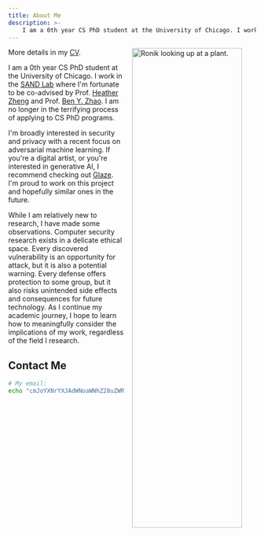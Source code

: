 ```yaml
---
title: About Me
description: >-
    I am a 0th year CS PhD student at the University of Chicago. I work in the SAND Lab where I'm fortunate to be co-advised by Prof. Heather Zheng and Prof. Ben Y. Zhao. I am no longer in the terrifying process of applying to CS PhD programs.
---
```


<style>
.profile-image-ronik {
    width: min(max(50%,14rem),100%)!important;
    margin: 1rem;
    margin-top: 0;
    margin-right: 0;
    float: right!important;
}
</style>

<img src="ronik.jpg" class="profile-image-ronik" alt="Ronik looking up at a plant."> 

More details in my [CV](/about/Ronik%20Bhaskar%20CV%20Redacted.pdf).

I am a 0th year CS PhD student at the University of Chicago. I work in the [SAND Lab](https://sandlab.cs.uchicago.edu/index.html) where I'm fortunate to be co-advised by Prof. [Heather Zheng](http://people.cs.uchicago.edu/~htzheng/) and Prof. [Ben Y. Zhao](http://people.cs.uchicago.edu/~ravenben/). I am no longer in the terrifying process of applying to CS PhD programs.

I'm broadly interested in security and privacy with a recent focus on adversarial machine learning. If you're a digital artist, or you're interested in generative AI, I recommend checking out [Glaze](https://glaze.cs.uchicago.edu). I'm proud to work on this project and hopefully similar ones in the future.

While I am relatively new to research, I have made some observations. Computer security research exists in a delicate ethical space. Every discovered vulnerability is an opportunity for attack, but it is also a potential warning. Every defense offers protection to some group, but it also risks unintended side effects and consequences for future technology. As I continue my academic journey, I hope to learn how to meaningfully consider the implications of my work, regardless of the field I research.

## Contact Me
```bash
# My email:
echo "cmJoYXNrYXJAdWNoaWNhZ28uZWR1Cg==" | base64 --decode
```

<!-- I was never the creative one or the artistic one. I was always "that guy that's good at math." -->

<!-- Then COVID hit. -->

<!-- In December of 2020, a welcoming group of friends adopted me into their Discord server. We joked about building more friends, but some part of me kept whispering, *Maybe that's not a bad idea.* So, that month, I built a working [discord bot](/projects/discord_bot). His name was Igor, and despite the lack of functionality, he was full of life and personality. The server members loved him like a pet.  -->


<!-- A few months later, while chatting about the chaos of life with some filmmakers, they mentioned the butterfly effect. I asked about the origin of the phrase, and a few hours later, I found myself stumbling down a rabbit hole of differential equations and strange attractors. A week later, I recreated Lorenz's Butterfly Effect—the beginnings of the [math art](/projects/math-art) project. -->

<!-- This continued incessantly. Someone would throw out a phrase or idea, and I would run with it. As I continued creating, I started finding my voice in code. Despite everything I made, it took me months to finally call myself creative, which would have been impossible on my own. My friends reminded me that I was more than test scores and good grades, and I hope they know how grateful I am. -->

<!-- Without the people closest to me providing constant support and inspiration and critiques, I wouldn't still be creating. If that's you, thanks.  -->

<!-- *Add to the [dialogue](/chat), and become part of my story.* -->